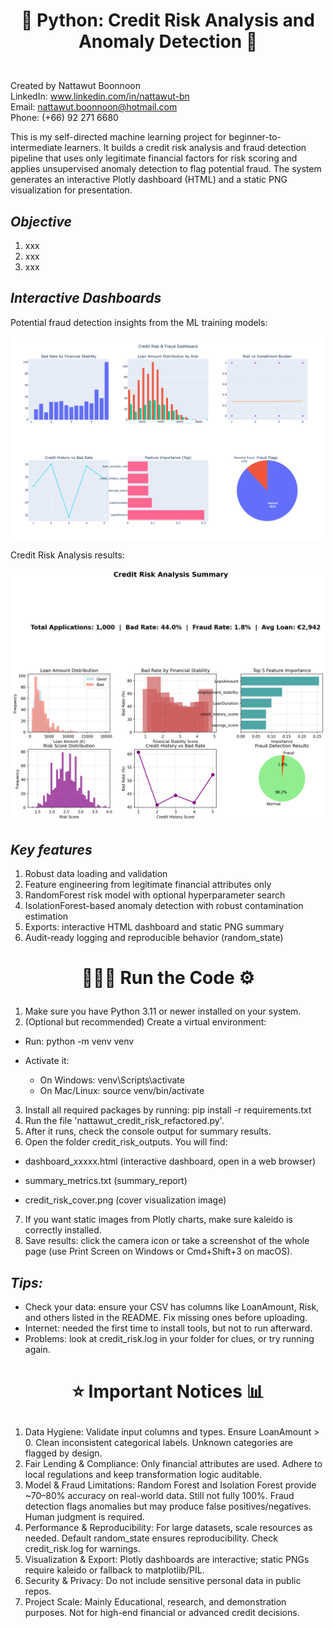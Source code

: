 # <p align="center">🏦 Python: Credit Risk Analysis and Anomaly Detection 🔎<p/>
<br>Created by Nattawut Boonnoon<br/>
LinkedIn: www.linkedin.com/in/nattawut-bn
<br>Email: nattawut.boonnoon@hotmail.com<br/>
Phone: (+66) 92 271 6680

This is my self-directed machine learning project for beginner-to-intermediate learners. It builds a credit risk analysis and fraud detection pipeline that uses only legitimate financial factors for risk scoring and applies unsupervised anomaly detection to flag potential fraud. The system generates an interactive Plotly dashboard (HTML) and a static PNG visualization for presentation.

***Objective***
-
1. xxx
2. xxx
3. xxx


***Interactive Dashboards***
-
Potential fraud detection insights from the ML training models: <p><p/>
![Fraud Detection Summary Demo](Screenshot_Dashboard.png)

<p><p/>

Credit Risk Analysis results: <p><p/>
![Fraud Detection Summary Demo2](Screenshot_Dashboard2.png)

***Key features***
-
1. Robust data loading and validation
2. Feature engineering from legitimate financial attributes only
3. RandomForest risk model with optional hyperparameter search
4. IsolationForest-based anomaly detection with robust contamination estimation
5. Exports: interactive HTML dashboard and static PNG summary
6. Audit-ready logging and reproducible behavior (random_state)

# <p align="center">👩🏻‍💻 Run the Code ⚙️<p/>
1. Make sure you have Python 3.11 or newer installed on your system.
2. (Optional but recommended) Create a virtual environment:

- Run: python -m venv venv

- Activate it:

  - On Windows: venv\Scripts\activate
  - On Mac/Linux: source venv/bin/activate

3. Install all required packages by running: pip install -r requirements.txt
4. Run the file 'nattawut_credit_risk_refactored.py'.
5. After it runs, check the console output for summary results.
6. Open the folder credit_risk_outputs. You will find:

- dashboard_xxxxx.html (interactive dashboard, open in a web browser)

- summary_metrics.txt (summary_report)

- credit_risk_cover.png (cover visualization image)

7. If you want static images from Plotly charts, make sure kaleido is correctly installed.
8. Save results: click the camera icon or take a screenshot of the whole page (use Print Screen on Windows or Cmd+Shift+3 on macOS).

***Tips:***
-
- Check your data: ensure your CSV has columns like LoanAmount, Risk, and others listed in the README. Fix missing ones before uploading.
- Internet: needed the first time to install tools, but not to run afterward.
- Problems: look at credit_risk.log in your folder for clues, or try running again.

# <p align="center">⭐ Important Notices 📊<p/>
1. Data Hygiene: Validate input columns and types. Ensure LoanAmount > 0. Clean inconsistent categorical labels. Unknown categories are flagged by design.
2. Fair Lending & Compliance: Only financial attributes are used. Adhere to local regulations and keep transformation logic auditable.
3. Model & Fraud Limitations: Random Forest and Isolation Forest provide ~70–80% accuracy on real-world data. Still not fully 100%. Fraud detection flags anomalies but may produce false positives/negatives. Human judgment is required.
4. Performance & Reproducibility: For large datasets, scale resources as needed. Default random_state ensures reproducibility. Check credit_risk.log for warnings.
5. Visualization & Export: Plotly dashboards are interactive; static PNGs require kaleido or fallback to matplotlib/PIL.
6. Security & Privacy: Do not include sensitive personal data in public repos.
7. Project Scale: Mainly Educational, research, and demonstration purposes. Not for high-end financial or advanced credit decisions.

